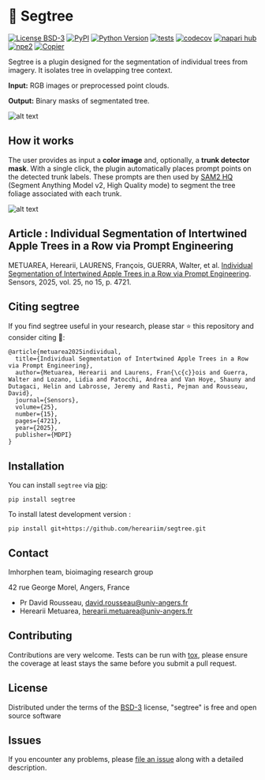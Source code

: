 # 🌳 Segtree

[![License BSD-3](https://img.shields.io/pypi/l/segtree.svg?color=green)](https://github.com/hereariim/segtree/raw/main/LICENSE)
[![PyPI](https://img.shields.io/pypi/v/segtree.svg?color=green)](https://pypi.org/project/segtree)
[![Python Version](https://img.shields.io/pypi/pyversions/segtree.svg?color=green)](https://python.org)
[![tests](https://github.com/hereariim/segtree/workflows/tests/badge.svg)](https://github.com/hereariim/segtree/actions)
[![codecov](https://codecov.io/gh/hereariim/segtree/branch/main/graph/badge.svg)](https://codecov.io/gh/hereariim/segtree)
[![napari hub](https://img.shields.io/endpoint?url=https://api.napari-hub.org/shields/segtree)](https://napari-hub.org/plugins/segtree)
[![npe2](https://img.shields.io/badge/plugin-npe2-blue?link=https://napari.org/stable/plugins/index.html)](https://napari.org/stable/plugins/index.html)
[![Copier](https://img.shields.io/endpoint?url=https://raw.githubusercontent.com/copier-org/copier/master/img/badge/badge-grayscale-inverted-border-purple.json)](https://github.com/copier-org/copier)

Segtree is a plugin designed for the segmentation of individual trees from imagery. It isolates tree in ovelapping tree context.

**Input:** RGB images or preprocessed point clouds.

**Output:** Binary masks of segmentated tree.

![alt text](<Screenshot from 2025-09-10 17-01-24.png>)

## How it works

The user provides as input a **color image** and, optionally, a **trunk detector mask**.
With a single click, the plugin automatically places prompt points on the detected trunk labels. These prompts are then used by [SAM2 HQ](https://github.com/SysCV/sam-hq/blob/main/sam-hq2/README.md#citing-hq-sam-2) (Segment Anything Model v2, High Quality mode) to segment the tree foliage associated with each trunk.

![alt text](<Screenshot from 2025-09-10 15-30-09.png>)

<!--
Don't miss the full getting started guide to set up your new package:
https://github.com/napari/napari-plugin-template#getting-started

and review the napari docs for plugin developers:
https://napari.org/stable/plugins/index.html
-->

## Article : Individual Segmentation of Intertwined Apple Trees in a Row via Prompt Engineering

METUAREA, Herearii, LAURENS, François, GUERRA, Walter, et al. [Individual Segmentation of Intertwined Apple Trees in a Row via Prompt Engineering](https://www.mdpi.com/1424-8220/25/15/4721). Sensors, 2025, vol. 25, no 15, p. 4721.

## Citing segtree

If you find segtree useful in your research, please star ⭐ this repository and consider citing 📝:

```
@article{metuarea2025individual,
  title={Individual Segmentation of Intertwined Apple Trees in a Row via Prompt Engineering},
  author={Metuarea, Herearii and Laurens, Fran{\c{c}}ois and Guerra, Walter and Lozano, Lidia and Patocchi, Andrea and Van Hoye, Shauny and Dutagaci, Helin and Labrosse, Jeremy and Rasti, Pejman and Rousseau, David},
  journal={Sensors},
  volume={25},
  number={15},
  pages={4721},
  year={2025},
  publisher={MDPI}
}
```

## Installation

You can install `segtree` via [pip]:

    pip install segtree



To install latest development version :

    pip install git+https://github.com/hereariim/segtree.git


## Contact

Imhorphen team, bioimaging research group

42 rue George Morel, Angers, France

- Pr David Rousseau, david.rousseau@univ-angers.fr
- Herearii Metuarea, herearii.metuarea@univ-angers.fr


## Contributing

Contributions are very welcome. Tests can be run with [tox], please ensure
the coverage at least stays the same before you submit a pull request.

## License

Distributed under the terms of the [BSD-3] license,
"segtree" is free and open source software

## Issues

If you encounter any problems, please [file an issue] along with a detailed description.

[napari]: https://github.com/napari/napari
[copier]: https://copier.readthedocs.io/en/stable/
[@napari]: https://github.com/napari
[MIT]: http://opensource.org/licenses/MIT
[BSD-3]: http://opensource.org/licenses/BSD-3-Clause
[GNU GPL v3.0]: http://www.gnu.org/licenses/gpl-3.0.txt
[GNU LGPL v3.0]: http://www.gnu.org/licenses/lgpl-3.0.txt
[Apache Software License 2.0]: http://www.apache.org/licenses/LICENSE-2.0
[Mozilla Public License 2.0]: https://www.mozilla.org/media/MPL/2.0/index.txt
[napari-plugin-template]: https://github.com/napari/napari-plugin-template

[file an issue]: https://github.com/hereariim/segtree/issues

[napari]: https://github.com/napari/napari
[tox]: https://tox.readthedocs.io/en/latest/
[pip]: https://pypi.org/project/pip/
[PyPI]: https://pypi.org/
